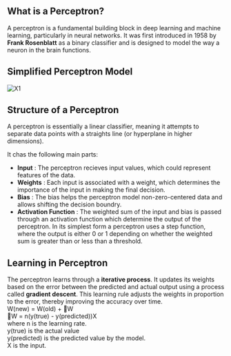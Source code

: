 ## What is a Perceptron?
A perceptron is a fundamental building block in deep learning and machine learning, particularly in neural networks.
It was first introduced in 1958 by **Frank Rosenblatt** as a binary classifier and is designed to model the way a neuron in the brain functions.

## Simplified Perceptron Model
![X1](https://github.com/user-attachments/assets/7fedeb35-7741-4d8f-8b95-6e1a3b7d15dd)

## Structure of a Perceptron
A perceptron is essentially a linear classifier, meaning it attempts to separate data points with a straights line (or hyperplane in higher dimensions).

It chas the following main parts:
- **Input** : The perceptron recieves input values, which could represent features of the data.
- **Weights** : Each input is associated with a weight, which determines the importance of the input in making the final decision.
- **Bias** : The bias helps the perceptron model non-zero-centered data and allows shifting the decision boundry.
- **Activation Function** : The weighted sum of the input and bias is passed through an activation function which determine the output of the perceptron. In its simplest form a perceptron uses a step function, where the output is either 0 or 1 depending on whether the weighted sum is greater than or less than a threshold.

## Learning in Perceptron
The perceptron learns through a **iterative process**. It updates its weights based on the error between the predicted and actual output using a process called **gradient descent**. This learning rule adjusts the weights in proportion to the error, thereby improving the accuracy over time.  
W(new) = W(old) + 🔺W  
🔺W = n(y(true) - y(predicted))X  
where n is the learning rate.  
y(true) is the actual value   
y(predicted) is the predicted value by the model.  
X is the input.
